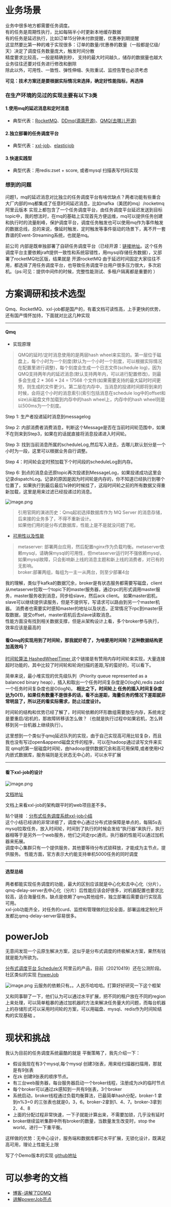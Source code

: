 # 业务场景
业务中很多地方都需要任务调度。  
有的任务是周期性执行，比如每隔半小时更新本地缓存数据  
有的任务是延迟执行，比如订单15分钟未付款提醒，优惠券到期提醒   
这显然要比第一种的难于实现很多：订单的数量/优惠券的数量（一般都是亿级/天）决定了调度任务数量庞大，触发时间分散  
精度要求比较高，一般是精确到秒，
支持的最大时间越久，储存的数据量也越大  
业务往往还要对任务进行修改和删除   
除此以外，可用性、一致性、弹性伸缩、失败重试、监控告警也必须考虑

**可见：技术方案还是要根据实际情况来选择，确定好性能指标，再选择**

### 在生产环境的见过的实现主要有以下3类
#### 1.使用mq的延迟消息和定时消息
- 典型代表：[RocketMQ](https://github.com/apache/rocketmq/tree/master/docs/cn)、[DDmq(滴滴开源)](https://gitee.com/didiopensource/DDMQ#%E6%A8%A1%E5%9D%97%E4%BB%8B%E7%BB%8D)、[QMQ(去哪儿开源)](https://github.com/qunarcorp/qmq/blob/master/docs/cn/delay.md)  

#### 2.独立部署的任务调度平台
- 典型代表：[xxl-job](https://github.com/xuxueli/xxl-job)、[elasticjob](https://github.com/apache/shardingsphere-elasticjob)

#### 3.快速实践型
- 典型代表：用redis:zset + score, 或者mysql 扫描表写代码实现


### 想到的问题
问题1，mq的延迟消息对比独立的任务调度平台有啥优缺点？两者功能有些重合   
大厂内部的mq都集成了任意时间延迟消息，比如mafka（美团的mq）/rocketmq阿里云版本 实现上都包含了一个任务调度平台，由任务调度平台延迟发送到目标 topic中，我的想法时，在mq的基础上实现首先方便运维，mq可以提供任务创建和执行时的流量削峰，保护调度平台，调度任务触发也可以使用mq作为事件触发的数据总线，总的来说，像延时触发、定时触发等事件驱动的场景下，离不开一套靠谱的Event-Streaming系统，也就是mq。

前公司 内部是既单独部署了自研任务调度平台（已经开源：[链接地址](https://github.com/XiaoMi/mone/tree/master/mischedule)。这个任务调度平台主要依赖jraft提供一致性和系统容错性，用mysql存储任务数据），又部署了rocketMQ社区版，结果就是 开源rocketMQ 由于延迟时间固定大家往往不用，都选择了用任务调度平台，也导致任务调度平台用户很多压力很大，多次宕机。（ps:可见：提供中间件的时候，完整性能测试、多租户隔离都是重要的 ）


# 方案调研和技术选型

Qmq、RocketMQ、xxl-job都是国产的，有着文档可读性高，上手更快的优势，还有国产情怀加持，下面就对比这几种实现

---
#### Qmq
- 实现原理
> QMQ的延时/定时消息使用的是两层hash wheel来实现的。第一层位于磁盘上，每个小时为一个刻度(默认为一个小时一个刻度，可以根据实际情况在配置里进行调整)，每个刻度会生成一个日志文件(schedule log)，因为QMQ支持两年内的延迟消息(默认支持两年内，可以进行配置修改)，则最多会生成 2 * 366 * 24 = 17568 个文件(如果需要支持的最大延时时间更短，则生成的文件更少)。第二层在内存中，当消息的投递时间即将到来的时候，会将这个小时的消息索引(索引包括消息在schedule log中的offset和size)从磁盘文件加载到内存中的hash wheel上，内存中的hash wheel则是以500ms为一个刻度。  

Step 1: 生产者投递延时消息到messagelog

Step 2: 内部消费者消费消息，判断这个Message是否在当前时间轮范围中，如果不在则来到Step3，如果在的话就直接将消息投递进入时间轮。

Step 3: 找到当前消息所属的scheduleLog,然后写入进去，去哪儿默认划分是一个小时为一段，这里可以根据业务自行调整。

Step 4：时间轮会定时预加载下个时间段的scheduleLog到内存。

Step 6: 到点的消息会还原topic再次投递到MessageLog，如果投递成功这里会记录dispatchLog。记录的原因是因为时间轮是内存的，你不知道已经执行到哪个位置了，如果执行到最后最后1s钟的时候挂了，这段时间轮之前的所有数据又得重新加载，这里是用来过滤已经投递过的消息。

![image.png](https://p6-juejin.byteimg.com/tos-cn-i-k3u1fbpfcp/18bae44c25ac4ad68f7187edef2eda7b~tplv-k3u1fbpfcp-watermark.image)  
  
> 引用官网的演进历史：Qmq起初选择数据库作为 MQ Server 的消息存储，后来接的业务多了，不得不重新设计。  
如果他们用的是分布式数据库，性能上是不是就没问题了呢。

- [可用性以及性能](https://www.infoq.cn/article/b4VPvP3m8DA-PM7ZqMGZ)
> metaserver:  部署两台应用，然后配置nginx作为负载均衡。metaserver依赖mysql，请确保mysql的可用性，但metaserver运行时不强依赖mysql，如果mysql故障，只会影响新上线的消息主题和新上线的消费者，对已有的无影响。  
> broker:部署两组，每组为一主一从两台，则至少部署4台

我的理解，类似于kafka的数据冗余，broker是有状态服务都需要写磁盘，client从metaserver拉取一个topic下的master服务器，通过rpc的形式调用master服务，master服务收到消息，同步给slave，然后ack client。
如果master宕机，slave可以继续提供读服务，但是不提供写，写请求可以路由到另一个master机器。
消费者也需要实时感知master的地址以及状态，正常情况下rpc到master获取数据，提交offset，master宕机后去slave读取消息。  
性能方面没有找到相关数据支撑，但是从架构设计上看，多个broker参与执行，效率应该是最高的


#### 看Qmq的实现用到了时间轮，那我就好奇了，为啥要用时间轮？这种数据结构更加高效吗？

[时间轮算法 HashedWheelTimer
](https://zhuanlan.zhihu.com/p/65835110) 这个链接是有赞用内存时间轮来实现，大量连接超时功能的，其中比较了时间轮和轮询扫描的差距,写的蛮好的，可以看下。

简单来说，最小堆实现的优先级队列（Priority queue represented as a balanced binary heap），插入和取出一个任务时间复杂度是O(logN),redis zadd一个任务时间复杂度也是O(logN)。
**相比之下，时间轮上 任务的插入时间复杂度达为O(1)，如果任务数量不是很多的话，看不出差距，海量任务的情况下差距就非常明显了，所以还的看实际需求，防止过度设计。**  

时间轮的结构和优势已经了解了，时间轮依赖的环形数组需要放在内存，系统肯定是要重启/宕机的，那故障转移该怎么做？（也就是执行过程中如果宕机，怎么转移到另一台机器上继续执行）。

这里想到一个类似于qmq延迟队列的实现，由于自己实现高可用比较复杂，而且我也没有写过open&append磁盘文件的程序，可以在hadoop通过读写文件来实现 qmq的第一层磁盘时间轮，由hadoop提供数据冗余和高可用保障,或者使用H2内嵌式数据库，服务端则是无状态无中心的，可以水平扩展

---
#### 看下xxl-job的设计

![image.png](https://p1-juejin.byteimg.com/tos-cn-i-k3u1fbpfcp/f5399d8e7a5d4ce38cad176627433b84~tplv-k3u1fbpfcp-watermark.image)

[文档地址](https://www.xuxueli.com/xxl-job/#5.1%20%E6%BA%90%E7%A0%81%E7%9B%AE%E5%BD%95%E4%BB%8B%E7%BB%8D)
 
文档上来看xxl-job的架构跟平时的web项目差不多。  

贴个链接 ：[分布式任务调度系统xxl-job小结](https://zhuanlan.zhihu.com/p/91862341)  
这个小结已经讲的非常详细了，调度中心通过分布式锁保障是单点的，每隔5s去mysql拉取任务，放入时间轮，时间到了执行的时候会发给“执行器”来执行，执行器相等于是另外一个web服务，他们之间走rpc通讯，执行器的性能可以通过加机器来拓展。  
调度中心集群只有一个提供服务，其他要等待分布式锁释放，才能成为主节点，提供服务。
性能方面，官方表示大约能支持单机5000任务的同时调度
 
---
#### 选型总结
两者都能实现任务调度的功能，最大的区别应该就是中心化和去中心化（分片），qmq-delay-server去中心化（分片）后性能应该会好很多，对机器配置也要求比较高，适合海量任务。缺点是依赖了qmq其他组件，独立部署后需要自行实现高可用。  
xxl-job功能齐全，对任务的curd、监控和管理做的比较全面，部署运维定制化开发都比qmq-delay-server容易很多。  

# powerJob
无意间发现一个云原生解决方案，这似乎是分布式调度的终极解决方案，果然有钱就是能为所欲为。

[分布式调度平台 SchedulerX](https://www.aliyun.com/aliware/schedulerx?spm=5176.10695662.784137.1.34fb581eY7PjiE)
阿里云的产品，目前（20210419）还在公测阶段。  
社区类似的实现 [PowerJob](https://www.yuque.com/powerjob/guidence/intro)  


![image.png](https://p1-juejin.byteimg.com/tos-cn-i-k3u1fbpfcp/1c3a094e18824add8dfe549d56971fbb~tplv-k3u1fbpfcp-watermark.image)
云服务的依赖只有。。人民币哈哈哈。打算好好研究一下这个框架 

又和同事聊了一下，他们认为可以通过水平扩展，把不同的租户放在不同的region上来处理，可以简单粗暴的通过加机器的方法来解决任务量大的问题，而每台机器上的存储形式可以采用时间轮的方案，可以用磁盘、mysql、redis作为时间轮结构的实现基础 。

# 现状和挑战
我认为目前的任务调度系统最酷的就是 平衡策略了，我先介绍一下：   

- 假设我现在有3个mysql,每个mysql 创建3张表，用来给扫描器扫描用，那就是有9张表
- 在zk 创建9张表的顺序节点。
- 有三台web服务器，每台服务器启动一个broker线程，注册成为zk的临时节点
- 每个broker可以通过zk感知到一共有9张表，3个broker
- 系统启动，broker线程通过负载均衡算法，已最简单hash分配，broker-1 拿到n%3=0 的三张表也就是0，3，6。broker-2拿到1、4、7。broker-3拿到2、4、8
- 上面的分配过程非常快速，一下子就能计算出来，不需要加锁，几乎没有延时
- broker继续监听集群中所有broker的数量，当数量发生改变时，stop the world，进行一下重平衡。

这样做的优势：无中心设计，服务端和数据库都可水平扩展，无锁化设计，既满足高可用，理论上性能无上限

写了个Demo版本的实现 [github地址](https://github.com/chenyyyang/Westworld)

# 可以参考的文档
- [博客-讲解了DDMQ](http://blog.itpub.net/31555607/viewspace-2672190/)
- [讲解powerJob亮点](https://github.com/HelloGitHub-Team/Article/blob/master/contents/Java/PowerJob/catalog.md)
